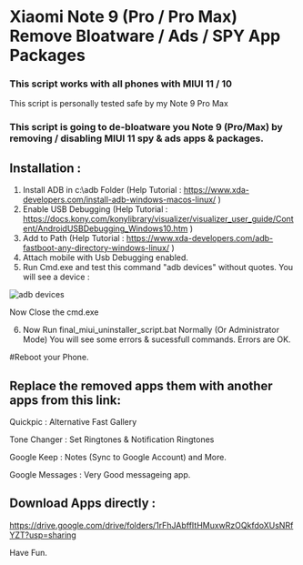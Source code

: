 # Xiaomi Note 9 (Pro / Pro Max) Remove Bloatware / Ads / SPY App Packages

### This script works with all phones with MIUI 11 / 10

This script is personally tested safe by my Note 9 Pro Max

### This script is going to de-bloatware you Note 9 (Pro/Max) by removing / disabling MIUI 11 spy &amp; ads apps &amp; packages.

## Installation : 
1) Install ADB in c:\adb Folder (Help Tutorial : https://www.xda-developers.com/install-adb-windows-macos-linux/ )
2) Enable USB Debugging (Help Tutorial : https://docs.kony.com/konylibrary/visualizer/visualizer_user_guide/Content/AndroidUSBDebugging_Windows10.htm )
3) Add to Path (Help Tutorial : https://www.xda-developers.com/adb-fastboot-any-directory-windows-linux/ )
4) Attach mobile with Usb Debugging enabled.
5) Run Cmd.exe and test this command "adb devices" without quotes.
You will see a device :

![adb devices](https://i.ibb.co/QQfWM3S/adb-devices.jpg)

Now Close the cmd.exe

6) Now Run final_miui_uninstaller_script.bat Normally (Or Administrator Mode)
You will see some errors & sucessfull commands. 
Errors are OK.

#Reboot your Phone.


## Replace the removed apps them with another apps from this link:

Quickpic : Alternative Fast Gallery

Tone Changer : Set Ringtones & Notification Ringtones

Google Keep : Notes (Sync to Google Account)
and More.

Google Messages : Very Good messageing app.


## Download Apps directly : 

https://drive.google.com/drive/folders/1rFhJAbffItHMuxwRzOQkfdoXUsNRfYZT?usp=sharing

Have Fun.

